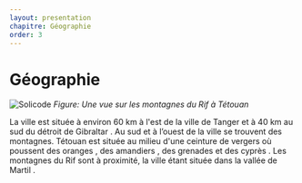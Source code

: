 ```yaml
---
layout: presentation
chapitre: Géographie
order: 3
---
```


# Géographie

![Solicode](./3.géographie/images/geographie.jpg)
*Figure: Une vue sur les montagnes du Rif à Tétouan*

<!-- note -->

La ville est située à environ 60 km à l'est de la ville de Tanger et à 40 km au sud du détroit de Gibraltar . Au sud et à l’ouest de la ville se trouvent des montagnes. Tétouan est située au milieu d'une ceinture de vergers où poussent des oranges , des amandiers , des grenades et des cyprès . Les montagnes du Rif sont à proximité, la ville étant située dans la vallée de Martil .

<!-- new slide -->
